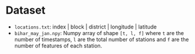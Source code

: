 # Dataset

- `locations.txt`: index | block | district | longitude | latitude
- `bihar_may_jan.npy`: Numpy array of shape `[t, l, f]` where `t` are the number of timestamps, `l` are the total number of stations and `f` are the number of features of each station.